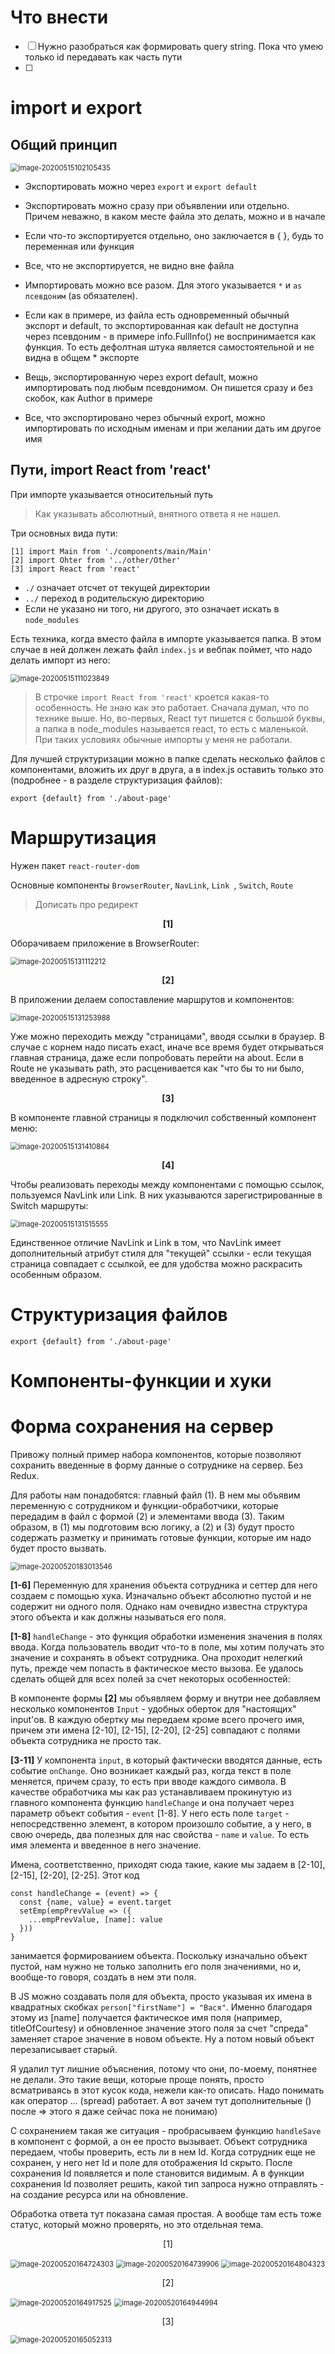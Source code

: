 # Что внести

- [ ] Нужно разобраться как формировать query string. Пока что умею только id передавать как часть пути
- [ ] 



# import и export

## Общий принцип

<img src="img\image-20200515102105435.png" alt="image-20200515102105435" style="zoom:80%;" />

* Экспортировать можно через `export` и `export default`

* Экспортировать можно сразу при объявлении или отдельно. Причем неважно, в каком месте файла это делать, можно и в начале

* Если что-то экспортируется отдельно, оно заключается в { }, будь то переменная или функция

* Все, что не экспортируется, не видно вне файла

  

* Импортировать можно все разом. Для этого указывается `*` и `as псевдоним` (as обязателен).

* Если как в примере, из файла есть одновременный обычный экспорт и default, то экспортированная как default не доступна через псевдоним - в примере info.FullInfo() не воспринимается как функция. То есть дефолтная штука является самостоятельной и не видна в общем * экспорте

* Вещь, экспортированную через export default, можно импортировать под любым псевдонимом. Он пишется сразу и без скобок, как Author в примере

* Все, что экспортировано через обычный export, можно импортировать по исходным именам и при желании дать им другое имя



## Пути, import React from 'react'

При импорте указывается относительный путь

> Как указывать абсолютный, внятного ответа я не нашел.

Три основных вида пути:

```react
[1] import Main from './components/main/Main'
[2] import Ohter from '../other/Other'
[3] import React from 'react'
```

* `./` означает отсчет от текущей директории
* `../` переход в родительскую директорию
* Если не указано ни того, ни другого, это означает искать в `node_modules`

Есть техника, когда вместо файла в импорте указывается папка. В этом случае в ней должен лежать файл `index.js` и вебпак поймет, что надо делать импорт из него:

<img src="img\image-20200515111023849.png" alt="image-20200515111023849" style="zoom:80%;" />

> В строчке `import React from 'react'` кроется какая-то особенность. Не знаю как это работает. Сначала думал, что по технике выше. Но, во-первых, React тут пишется с большой буквы, а папка в node_modules называется react, то есть с маленькой. При таких условиях обычные импорты у меня не работали.

Для лучшей структуризации можно в папке сделать несколько файлов с компонентами, вложить их друг в друга, а в index.js оставить только это (подробнее - в разделе структуризация файлов):

```react
export {default} from './about-page'
```



# Маршрутизация

Нужен пакет `react-router-dom`

Основные компоненты `BrowserRouter`, `NavLink`, `Link `, `Switch`, `Route`

> Дописать про редирект

<p align="center"><b>[1]</b></p>

Оборачиваем приложение в BrowserRouter:

<img src="img\image-20200515131112212.png" alt="image-20200515131112212" style="zoom:80%;" />

<p align="center"><b>[2]</b></p>

В приложении делаем сопоставление маршрутов и компонентов:

<img src="img\image-20200515131253988.png" alt="image-20200515131253988" style="zoom:80%;" />

Уже можно переходить между "страницами", вводя ссылки в браузер. В случае с корнем надо писать exact, иначе все время будет открываться главная страница, даже если попробовать перейти на about. Если в Route не указывать path, это расценивается как "что бы то ни было, введенное в адресную строку".

<p align="center"><b>[3]</b></p>

В компоненте главной страницы я подключил собственный компонент меню:

<img src="img\image-20200515131410864.png" alt="image-20200515131410864" style="zoom:80%;" />

<p align="center"><b>[4]</b></p>

Чтобы реализовать переходы между компонентами с помощью ссылок, пользуемся NavLink или Link.  В них указываются зарегистрированные в Switch маршруты:

<img src="img\image-20200515131515555.png" alt="image-20200515131515555" style="zoom:80%;" />

Единственное отличие NavLink и Link в том, что NavLink имеет дополнительный атрибут стиля для "текущей" ссылки - если текущая страница совпадает с ссылкой, ее для удобства можно раскрасить особенным образом.



# Структуризация файлов

```react
export {default} from './about-page'
```



# Компоненты-функции и хуки





# Форма сохранения на сервер

Привожу полный пример набора компонентов, которые позволяют сохранить введенные в форму данные о сотруднике на сервер. Без Redux.

Для работы нам понадобятся: главный файл (1). В нем мы объявим переменную с сотрудником и функции-обработчики, которые передадим в файл с формой (2) и элементами ввода (3). Таким образом, в (1) мы подготовим всю логику, а (2) и (3) будут просто содержать разметку и принимать готовые  функции, которые им надо будет просто вызвать.

<img src="img\image-20200520183013546.png" alt="image-20200520183013546" style="zoom:80%;" />

**[1-6]** Переменную для хранения объекта сотрудника и сеттер для него создаем с помощью хука. Изначально объект абсолютно пустой и не содержит ни одного поля. Однако нам очевидно известна структура этого объекта и как должны называться его поля.

**[1-8]** `handleChange` - это функция обработки изменения значения в полях ввода. Когда пользователь вводит что-то в поле, мы хотим получать это значение и сохранять в объект сотрудника. Она проходит нелегкий путь, прежде чем попасть в фактическое место вызова. Ее удалось сделать общей для всех полей за счет некоторых особенностей:

В компоненте формы **[2]** мы объявляем форму и внутри нее добавляем несколько компонентов `Input` - удобных оберток для "настоящих" input'ов. В каждую обертку мы передаем кроме всего прочего имя, причем эти имена [2-10], [2-15], [2-20], [2-25] совпадают с полями объекта сотрудника не просто так.

**[3-11]** У компонента `input`, в который фактически вводятся данные, есть событие `onChange`. Оно возникает каждый раз, когда текст в поле меняется, причем сразу, то есть при вводе каждого символа. В качестве обработчика мы как раз устанавливаем прокинутую из главного компонента функцию `handleChange` и она получает через параметр объект события - `event` [1-8]. У него есть поле `target` - непосредственно элемент, в котором произошло событие, а у него, в свою очередь, два полезных для нас свойства - `name` и `value`. То есть имя элемента и введенное в него значение.

Имена, соответственно, приходят сюда такие, какие мы задаем в [2-10], [2-15], [2-20], [2-25]. Этот код

```react
const handleChange = (event) => {
  const {name, value} = event.target
  setEmp(empPrevValue => ({
    ...empPrevValue, [name]: value
  }))
}
```

занимается формированием объекта. Поскольку изначально объект пустой, нам нужно не только заполнить его поля значениями, но и, вообще-то говоря, создать в нем эти поля.

В JS можно создавать поля для объекта, просто указывая их имена в квадратных скобках `person["firstName"] = "Вася"`. Именно благодаря этому из [name] получается фактическое имя поля (например, titleOfCourtesy) и обновленное значение этого поля за счет "спреда" заменяет старое значение в новом объекте. Ну а потом новый объект перезаписывает старый.

Я удалил тут лишние объяснения, потому что они, по-моему, понятнее не делали. Это такие вещи, которые проще понять, просто всматриваясь в этот кусок кода, нежели как-то описать. Надо понимать как оператор ... (spread) работает. А вот зачем тут дополнительные () после => этого я даже сейчас пока не понимаю)

С сохранением такая же ситуация - пробрасываем функцию `handleSave` в компонент с формой, а он ее просто вызывает. Объект сотрудника передаем, чтобы проверить, есть ли в нем Id. Когда сотрудник еще не сохранен, у него нет Id и поле для отображения Id скрыто. После сохранения Id появляется и поле становится видимым. А в функции сохранения Id позволяет решить, какой тип запроса нужно отправлять - на создание ресурса или на обновление.

Обработка ответа тут показана самая простая. А вообще там есть тоже статус, который можно проверять, но это отдельная тема.

<p align="center">[1]</p>

<img src="img\image-20200520164724303.png" alt="image-20200520164724303" style="zoom:80%;" />

<img src="img\image-20200520164739906.png" alt="image-20200520164739906" style="zoom:80%;" />

<img src="img\image-20200520164804323.png" alt="image-20200520164804323" style="zoom:80%;" />

<p align="center">[2]</p>

<img src="img\image-20200520164917525.png" alt="image-20200520164917525" style="zoom:80%;" />

<img src="img\image-20200520164944994.png" alt="image-20200520164944994" style="zoom:80%;" />

<p align="center">[3]</p>

<img src="img\image-20200520165052313.png" alt="image-20200520165052313" style="zoom:80%;" />



